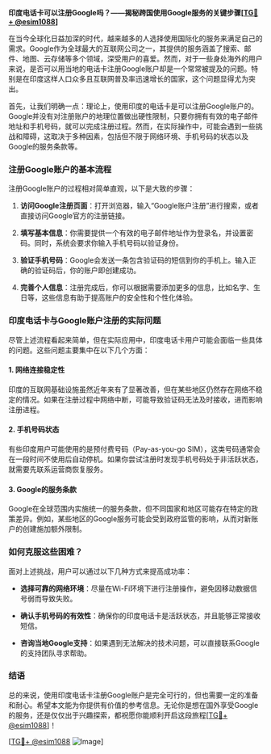 **印度电话卡可以注册Google吗？——揭秘跨国使用Google服务的关键步骤[[TG💪+ @esim1088](https://t.me/s/esim1088)]**

在当今全球化日益加深的时代，越来越多的人选择使用国际化的服务来满足自己的需求。Google作为全球最大的互联网公司之一，其提供的服务涵盖了搜索、邮件、地图、云存储等多个领域，深受用户的喜爱。然而，对于一些身处海外的用户来说，是否可以用当地的电话卡注册Google账户却是一个常常被提及的问题。特别是在印度这样人口众多且互联网普及率迅速增长的国家，这个问题显得尤为突出。

首先，让我们明确一点：理论上，使用印度的电话卡是可以注册Google账户的。Google并没有对注册账户的地理位置做出硬性限制，只要你拥有有效的电子邮件地址和手机号码，就可以完成注册过程。然而，在实际操作中，可能会遇到一些挑战和障碍，这取决于多种因素，包括但不限于网络环境、手机号码的状态以及Google的服务条款等。

### 注册Google账户的基本流程

注册Google账户的过程相对简单直观，以下是大致的步骤：

1. **访问Google注册页面**：打开浏览器，输入“Google账户注册”进行搜索，或者直接访问Google官方的注册链接。
   
2. **填写基本信息**：你需要提供一个有效的电子邮件地址作为登录名，并设置密码。同时，系统会要求你输入手机号码以验证身份。

3. **验证手机号码**：Google会发送一条包含验证码的短信到你的手机上。输入正确的验证码后，你的账户即创建成功。

4. **完善个人信息**：注册完成后，你可以根据需要添加更多的信息，比如名字、生日等，这些信息有助于提高账户的安全性和个性化体验。

### 印度电话卡与Google账户注册的实际问题

尽管上述流程看起来简单，但在实际应用中，印度电话卡用户可能会面临一些具体的问题。这些问题主要集中在以下几个方面：

#### 1. **网络连接稳定性**
   印度的互联网基础设施虽然近年来有了显著改善，但在某些地区仍然存在网络不稳定的情况。如果在注册过程中网络中断，可能导致验证码无法及时接收，进而影响注册进程。

#### 2. **手机号码状态**
   有些印度用户可能使用的是预付费号码（Pay-as-you-go SIM），这类号码通常会在一段时间不使用后自动停机。如果你尝试注册时发现手机号码处于非活跃状态，就需要先联系运营商恢复服务。

#### 3. **Google的服务条款**
   Google在全球范围内实施统一的服务条款，但不同国家和地区可能存在特定的政策差异。例如，某些地区的Google服务可能会受到政府监管的影响，从而对新账户的创建施加额外限制。

### 如何克服这些困难？

面对上述挑战，用户可以通过以下几种方式来提高成功率：

- **选择可靠的网络环境**：尽量在Wi-Fi环境下进行注册操作，避免因移动数据信号弱而导致失败。
  
- **确认手机号码的有效性**：确保你的印度电话卡是活跃状态，并且能够正常接收短信。

- **咨询当地Google支持**：如果遇到无法解决的技术问题，可以直接联系Google的支持团队寻求帮助。

### 结语

总的来说，使用印度电话卡注册Google账户是完全可行的，但也需要一定的准备和耐心。希望本文能为你提供有价值的参考信息。无论你是想在国外享受Google的服务，还是仅仅出于兴趣探索，都祝愿你能顺利开启这段旅程[[TG💪+ @esim1088](https://t.me/s/esim1088)]！

[[TG💪+ @esim1088](https://t.me/s/esim1088) ![Image](https://i.postimg.cc/4NQfJmqS/Snipaste-2025-05-13-00-14-12.png)]